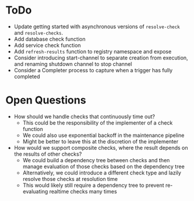ToDo
====

* Update getting started with asynchronous versions of `resolve-check` and
  `resolve-checks`.
* Add database check function
* Add service check function
* Add `refresh-results` function to registry namespace and expose
* Consider introducing start-channel to separate creation from execution, and 
  renaming shutdown channel to stop channel
* Consider a Completer process to capture when a trigger has fully completed

Open Questions
==============

* How should we handle checks that continuously time out?
  * This could be the responsibility of the implementer of a check function
  * We could also use exponential backoff in the maintenance pipeline
  * Might be better to leave this at the discretion of the implementer
* How would we support composite checks, where the result depends on the results
  of other checks?
  * We could build a dependency tree between checks and then manage evaluation
    of those checks based on the dependency tree
  * Alternatively, we could introduce a different check type and lazily resolve 
    those checks at resolution time 
  * This would likely still require a dependency tree to prevent re-evaluating
    realtime checks many times
